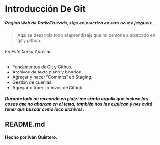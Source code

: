 # Introducción De Git
##### Pagina Web de PatitoTrucado, sigo en practica en esto no me juzgueis...
>Aqui se desarrola todo el aprendizaje que mi persona a abarcado en git y github.

###### En Este Curso Aprendí:
* Fundamentos de Git y Github.
* Archivos de texto plano y binarios.
* Agregar y hacer "Commits" en Staging.
* Gestión de cuentas.
* Agregar o traer archivos de Github.

##### Durante todo mi reccorido en platzi me siento orgullo que incluso las cosas que no abarcan en el tema, también nos las explican y nos evitá tener que buscar como loco archivos. 

## README.md 
#### Hecho por Iván Quintero.
